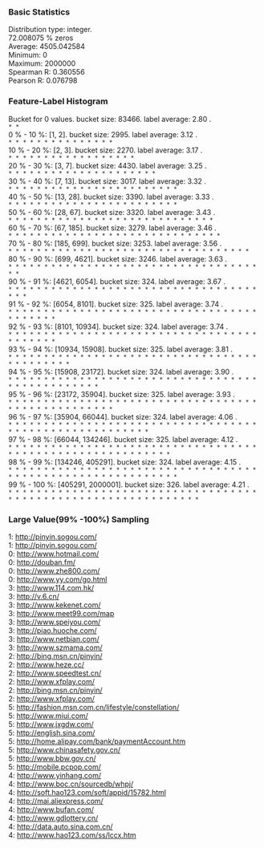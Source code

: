 ### Basic Statistics  
 Distribution type: integer.  
  72.008075 % zeros  
Average: 4505.042584  
Minimum: 0  
Maximum: 2000000  
Spearman R: 0.360556  
Pearson R: 0.076798  
### Feature-Label Histogram  
Bucket for 0 values. bucket size: 83466. label average: 2.80 .  
` * * `  
0 % - 10 %: [1, 2]. bucket size: 2995. label average: 3.12 .  
` * * * * * * * * * * * * * * * `  
10 % - 20 %: [2, 3]. bucket size: 2270. label average: 3.17 .  
` * * * * * * * * * * * * * * * * * * `  
20 % - 30 %: [3, 7]. bucket size: 4430. label average: 3.25 .  
` * * * * * * * * * * * * * * * * * * * * * `  
30 % - 40 %: [7, 13]. bucket size: 3017. label average: 3.32 .  
` * * * * * * * * * * * * * * * * * * * * * * * * `  
40 % - 50 %: [13, 28]. bucket size: 3390. label average: 3.33 .  
` * * * * * * * * * * * * * * * * * * * * * * * * `  
50 % - 60 %: [28, 67]. bucket size: 3320. label average: 3.43 .  
` * * * * * * * * * * * * * * * * * * * * * * * * * * * * * `  
60 % - 70 %: [67, 185]. bucket size: 3279. label average: 3.46 .  
` * * * * * * * * * * * * * * * * * * * * * * * * * * * * * * `  
70 % - 80 %: [185, 699]. bucket size: 3253. label average: 3.56 .  
` * * * * * * * * * * * * * * * * * * * * * * * * * * * * * * * * * * `  
80 % - 90 %: [699, 4621]. bucket size: 3246. label average: 3.63 .  
` * * * * * * * * * * * * * * * * * * * * * * * * * * * * * * * * * * * * * `  
90 % - 91 %: [4621, 6054]. bucket size: 324. label average: 3.67 .  
` * * * * * * * * * * * * * * * * * * * * * * * * * * * * * * * * * * * * * * `  
91 % - 92 %: [6054, 8101]. bucket size: 325. label average: 3.74 .  
` * * * * * * * * * * * * * * * * * * * * * * * * * * * * * * * * * * * * * * * * * * `  
92 % - 93 %: [8101, 10934]. bucket size: 324. label average: 3.74 .  
` * * * * * * * * * * * * * * * * * * * * * * * * * * * * * * * * * * * * * * * * * * `  
93 % - 94 %: [10934, 15908]. bucket size: 325. label average: 3.81 .  
` * * * * * * * * * * * * * * * * * * * * * * * * * * * * * * * * * * * * * * * * * * * * `  
94 % - 95 %: [15908, 23172]. bucket size: 324. label average: 3.90 .  
` * * * * * * * * * * * * * * * * * * * * * * * * * * * * * * * * * * * * * * * * * * * * * * * * `  
95 % - 96 %: [23172, 35904]. bucket size: 325. label average: 3.93 .  
` * * * * * * * * * * * * * * * * * * * * * * * * * * * * * * * * * * * * * * * * * * * * * * * * * * `  
96 % - 97 %: [35904, 66044]. bucket size: 324. label average: 4.06 .  
` * * * * * * * * * * * * * * * * * * * * * * * * * * * * * * * * * * * * * * * * * * * * * * * * * * * * * * * `  
97 % - 98 %: [66044, 134246]. bucket size: 325. label average: 4.12 .  
` * * * * * * * * * * * * * * * * * * * * * * * * * * * * * * * * * * * * * * * * * * * * * * * * * * * * * * * * * * `  
98 % - 99 %: [134246, 405291]. bucket size: 324. label average: 4.15 .  
` * * * * * * * * * * * * * * * * * * * * * * * * * * * * * * * * * * * * * * * * * * * * * * * * * * * * * * * * * * * `  
99 % - 100 %: [405291, 2000001]. bucket size: 326. label average: 4.21 .  
` * * * * * * * * * * * * * * * * * * * * * * * * * * * * * * * * * * * * * * * * * * * * * * * * * * * * * * * * * * * * * * `  
### Large Value(99% -100%) Sampling  
1: <http://pinyin.sogou.com/>  
1: <http://pinyin.sogou.com/>  
0: <http://www.hotmail.com/>  
0: <http://douban.fm/>  
0: <http://www.zhe800.com/>  
0: <http://www.yy.com/go.html>  
3: <http://www.114.com.hk/>  
3: <http://v.6.cn/>  
3: <http://www.kekenet.com/>  
3: <http://www.meet99.com/map>  
3: <http://www.speiyou.com/>  
3: <http://piao.huoche.com/>  
3: <http://www.netbian.com/>  
3: <http://www.szmama.com/>  
2: <http://bing.msn.cn/pinyin/>  
2: <http://www.heze.cc/>  
2: <http://www.speedtest.cn/>  
2: <http://www.xfplay.com/>  
2: <http://bing.msn.cn/pinyin/>  
2: <http://www.xfplay.com/>  
5: <http://fashion.msn.com.cn/lifestyle/constellation/>  
5: <http://www.miui.com/>  
5: <http://www.jxgdw.com/>  
5: <http://english.sina.com/>  
5: <http://home.alipay.com/bank/paymentAccount.htm>  
5: <http://www.chinasafety.gov.cn/>  
5: <http://www.bbw.gov.cn/>  
5: <http://mobile.pcpop.com/>  
4: <http://www.yinhang.com/>  
4: <http://www.boc.cn/sourcedb/whpj/>  
4: <http://soft.hao123.com/soft/appid/15782.html>  
4: <http://mai.aliexpress.com/>  
4: <http://www.bufan.com/>  
4: <http://www.gdlottery.cn/>  
4: <http://data.auto.sina.com.cn/>  
4: <http://www.hao123.com/ss/lccx.htm>  




